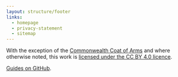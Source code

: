 ```yaml
---
layout: structure/footer
links:
  - homepage
  - privacy-statement
  - sitemap
---
```


With the exception of the [Commonwealth Coat of Arms](https://www.dpmc.gov.au/government/commonwealth-coat-arms) and where otherwise noted, this work is
[licensed under the CC BY 4.0 licence](https://creativecommons.org/licenses/by/4.0/).

[Guides on GitHub](https://github.com/govau/service-manual/).
